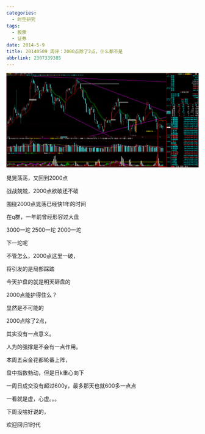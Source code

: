 ```yaml
---
categories:
  - 时空研究
tags:
  - 股票
  - 证券
date: 2014-5-9
title: 20140509 周评：2000点除了2点，什么都不是
abbrlink: 2307339385
---
```

![20140509-0](/images/20140509-0.gif)

晃晃荡荡，又回到2000点

战战兢兢，2000点欲破还不破

围绕2000点晃荡已经快1年的时间

在q群，一年前曾经形容过大盘

3000一坨 2500一坨 2000一坨

下一坨呢


不管怎么，2000点这里一破，

将引发的是局部踩踏

今天护盘的就是明天砸盘的

2000点能护得住么？

显然是不可能的

2000点除了2点，

其实没有一点意义。

人为的强撑是不会有一点作用。


本周五朵金花都轮番上阵，

盘中指数勃动，但是日k重心向下

一周日成交没有超过600y，最多那天也就600多一点点

一看就是虚，心虚。。。


下周没啥好说的，

欢迎回归1时代